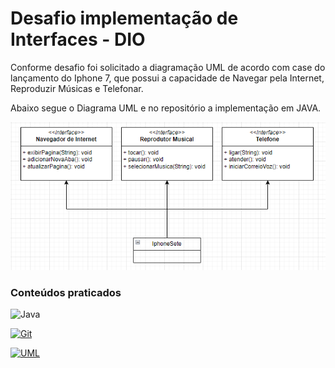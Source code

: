 # Desafio implementação de Interfaces - DIO

Conforme desafio foi solicitado a diagramação UML de acordo com case do lançamento do Iphone 7, que possui a capacidade de Navegar pela Internet, Reproduzir Músicas e Telefonar.

Abaixo segue o Diagrama UML e no repositório a implementação em JAVA.

![img.png](img.png)


### Conteúdos praticados

![Java](https://img.shields.io/badge/java-%23ED8B00.svg?style=for-the-badge&logo=openjdk&logoColor=white)

[![Git](https://img.shields.io/badge/Git-000?style=for-the-badge&logo=git&logoColor=E94D5F)](https://git-scm.com/doc) 

[![UML](https://img.shields.io/badge/Uml-123456?style=for-the-badge&logo=uml&logoColor=000)](https://git-scm.com/doc) 
